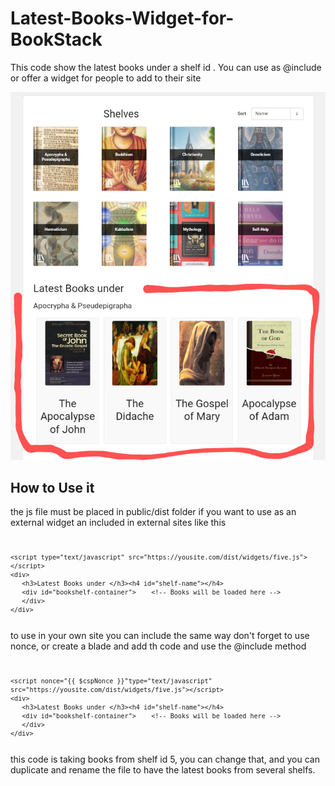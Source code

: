 # Latest-Books-Widget-for-BookStack
This code show the latest books under a shelf id . You can use as @include or offer a widget for people to add to their site

![screenshot](Screenshot_20240729-0800002.png)

## How to Use it

the js file must be placed in public/dist folder if you want to use as an external widget an included in external sites like this 


<pre><code><pre><code>
&lt;script type=&quot;text/javascript&quot; src=&quot;https://yousite.com/dist/widgets/five.js&quot;&gt;&lt;/script&gt;
&lt;div&gt;
   &lt;h3&gt;Latest Books under &lt;/h3&gt;&lt;h4 id=&quot;shelf-name&quot;&gt;&lt;/h4&gt;
   &lt;div id=&quot;bookshelf-container&quot;&gt;    &lt;!-- Books will be loaded here --&gt;
   &lt;/div&gt;
&lt;/div&gt;
</code></pre></code></pre>



to use in your own site you can include the same way don't forget to use nonce, or create a blade and add th code and use the @include method 
   <pre><code><pre><code>
&lt;script nonce=&quot;{{ $cspNonce }}&quot;type=&quot;text/javascript&quot; src=&quot;https://yousite.com/dist/widgets/five.js&quot;&gt;&lt;/script&gt;
&lt;div&gt;
   &lt;h3&gt;Latest Books under &lt;/h3&gt;&lt;h4 id=&quot;shelf-name&quot;&gt;&lt;/h4&gt;
   &lt;div id=&quot;bookshelf-container&quot;&gt;    &lt;!-- Books will be loaded here --&gt;
   &lt;/div&gt;
&lt;/div&gt;
</code></pre></code></pre>

this code is taking books from shelf id 5, you can change that, and you can duplicate and rename the file to have the latest books from several shelfs. 
